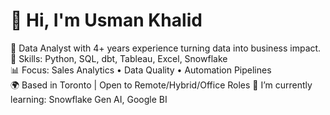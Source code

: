 # 👋 Hi, I'm Usman Khalid

🎯 Data Analyst with 4+ years experience turning data into business impact.  
🧰 Skills: Python, SQL, dbt, Tableau, Excel, Snowflake  
📊 Focus: Sales Analytics • Data Quality • Automation Pipelines  
🌍 Based in Toronto | Open to Remote/Hybrid/Office Roles
🌱 I’m currently learning: Snowflake Gen AI, Google BI
